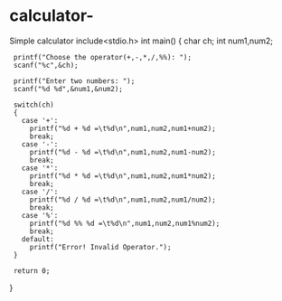 # calculator-
Simple calculator 
include<stdio.h>
 int main()
 {
     char ch;
     int num1,num2;

     printf("Choose the operator(+,-,*,/,%%): ");
     scanf("%c",&ch);

     printf("Enter two numbers: ");
     scanf("%d %d",&num1,&num2);

     switch(ch)
     {
       case '+':
         printf("%d + %d =\t%d\n",num1,num2,num1+num2); 
         break;
       case '-':
         printf("%d - %d =\t%d\n",num1,num2,num1-num2);
         break;
       case '*':
         printf("%d * %d =\t%d\n",num1,num2,num1*num2);
         break;
       case '/':
         printf("%d / %d =\t%d\n",num1,num2,num1/num2);
         break;
       case '%':
         printf("%d %% %d =\t%d\n",num1,num2,num1%num2);
         break;
       default:
         printf("Error! Invalid Operator.");
     }

     return 0;
 }
